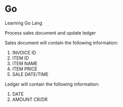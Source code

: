 # Go
Learning Go Lang

Process sales document and update ledger

Sales document will contain the following information:
1. INVOICE ID
2. ITEM ID
3. ITEM NAME
4. ITEM PRICE
5. SALE DATE/TIME


Ledger will contain the following information:
1. DATE
2. AMOUNT CR/DR